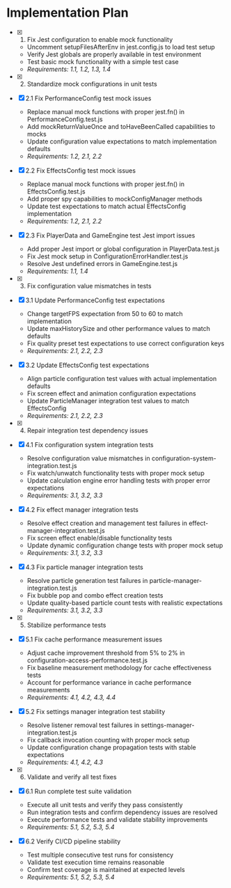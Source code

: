 # Implementation Plan

- [x] 1. Fix Jest configuration to enable mock functionality
  - Uncomment setupFilesAfterEnv in jest.config.js to load test setup
  - Verify Jest globals are properly available in test environment
  - Test basic mock functionality with a simple test case
  - _Requirements: 1.1, 1.2, 1.3, 1.4_

- [x] 2. Standardize mock configurations in unit tests
- [x] 2.1 Fix PerformanceConfig test mock issues
  - Replace manual mock functions with proper jest.fn() in PerformanceConfig.test.js
  - Add mockReturnValueOnce and toHaveBeenCalled capabilities to mocks
  - Update configuration value expectations to match implementation defaults
  - _Requirements: 1.2, 2.1, 2.2_

- [x] 2.2 Fix EffectsConfig test mock issues
  - Replace manual mock functions with proper jest.fn() in EffectsConfig.test.js
  - Add proper spy capabilities to mockConfigManager methods
  - Update test expectations to match actual EffectsConfig implementation
  - _Requirements: 1.2, 2.1, 2.2_

- [x] 2.3 Fix PlayerData and GameEngine test Jest import issues
  - Add proper Jest import or global configuration in PlayerData.test.js
  - Fix Jest mock setup in ConfigurationErrorHandler.test.js
  - Resolve Jest undefined errors in GameEngine.test.js
  - _Requirements: 1.1, 1.4_

- [x] 3. Fix configuration value mismatches in tests
- [x] 3.1 Update PerformanceConfig test expectations
  - Change targetFPS expectation from 50 to 60 to match implementation
  - Update maxHistorySize and other performance values to match defaults
  - Fix quality preset test expectations to use correct configuration keys
  - _Requirements: 2.1, 2.2, 2.3_

- [x] 3.2 Update EffectsConfig test expectations
  - Align particle configuration test values with actual implementation defaults
  - Fix screen effect and animation configuration expectations
  - Update ParticleManager integration test values to match EffectsConfig
  - _Requirements: 2.1, 2.2, 2.3_

- [x] 4. Repair integration test dependency issues
- [x] 4.1 Fix configuration system integration tests
  - Resolve configuration value mismatches in configuration-system-integration.test.js
  - Fix watch/unwatch functionality tests with proper mock setup
  - Update calculation engine error handling tests with proper error expectations
  - _Requirements: 3.1, 3.2, 3.3_

- [x] 4.2 Fix effect manager integration tests
  - Resolve effect creation and management test failures in effect-manager-integration.test.js
  - Fix screen effect enable/disable functionality tests
  - Update dynamic configuration change tests with proper mock setup
  - _Requirements: 3.1, 3.2, 3.3_

- [x] 4.3 Fix particle manager integration tests
  - Resolve particle generation test failures in particle-manager-integration.test.js
  - Fix bubble pop and combo effect creation tests
  - Update quality-based particle count tests with realistic expectations
  - _Requirements: 3.1, 3.2, 3.3_

- [x] 5. Stabilize performance tests
- [x] 5.1 Fix cache performance measurement issues
  - Adjust cache improvement threshold from 5% to 2% in configuration-access-performance.test.js
  - Fix baseline measurement methodology for cache effectiveness tests
  - Account for performance variance in cache performance measurements
  - _Requirements: 4.1, 4.2, 4.3, 4.4_

- [x] 5.2 Fix settings manager integration test stability
  - Resolve listener removal test failures in settings-manager-integration.test.js
  - Fix callback invocation counting with proper mock setup
  - Update configuration change propagation tests with stable expectations
  - _Requirements: 4.1, 4.2, 4.3_

- [x] 6. Validate and verify all test fixes
- [x] 6.1 Run complete test suite validation
  - Execute all unit tests and verify they pass consistently
  - Run integration tests and confirm dependency issues are resolved
  - Execute performance tests and validate stability improvements
  - _Requirements: 5.1, 5.2, 5.3, 5.4_

- [x] 6.2 Verify CI/CD pipeline stability
  - Test multiple consecutive test runs for consistency
  - Validate test execution time remains reasonable
  - Confirm test coverage is maintained at expected levels
  - _Requirements: 5.1, 5.2, 5.3, 5.4_